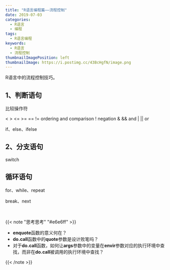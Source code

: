 ```yaml
---
title: "R语言编程篇——流程控制"
date: 2019-07-03
categories:
  - R语言
  - 编程
tags:
  - R语言编程
keywords:
  - R语言
  - 流程控制
thumbnailImagePosition: left
thumbnailImage: https://i.postimg.cc/43BcHgfN/image.png
---
```


R语言中的流程控制技巧。

<!--more-->

<!-- toc -->

## 1、判断语句

比较操作符

< > <= >= == !=	ordering and comparison
!	negation
& &&	and
| ||	or

if、else、ifelse

## 2、分支语句

switch

## 循环语句

for、while、repeat

break、next


<br>


{{< note "思考思考" "#e6e6ff" >}}
- **enquote**函数的意义何在？
- **do.call**函数中的**quote**参数是设计败笔吗？
- 对于**do.call**函数，如何让**args**参数中的变量在**envir**参数对应的执行环境中查找，而非在**do.call**被调用的执行环境中查找？

{{< /note >}}

<br>
